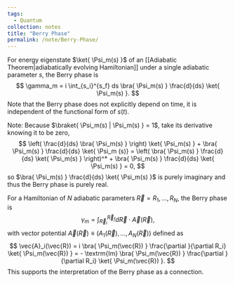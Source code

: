 ```yaml
---
tags:
  - Quantum
collection: notes
title: "Berry Phase"
permalink: /note/Berry-Phase/
---
```

For energy eigenstate $\ket{ \Psi_m(s) }$ of an [[Adiabatic Theorem|adiabatically evolving Hamiltonian]] under a single adiabatic parameter $s$, the Berry phase is 
$$
\gamma_m = i \int_{s_i}^{s_f} ds \bra{ \Psi_m(s) } \frac{d}{ds} \ket{ \Psi_m(s) }.
$$
Note that the Berry phase does not explicitly depend on time, it is independent of the functional form of $s(t)$.

Note: Because $\braket{ \Psi_m(s) | \Psi_m(s) } = 1$, take its derivative knowing it to be zero, 
$$
\left( \frac{d}{ds} \bra{ \Psi_m(s) } \right) \ket{ \Psi_m(s) } + \bra{ \Psi_m(s) } \frac{d}{ds} \ket{ \Psi_m (s)} = \left( \bra{ \Psi_m(s) } \frac{d}{ds} \ket{ \Psi_m(s) } \right)^* + \bra{ \Psi_m(s) } \frac{d}{ds} \ket{ \Psi_m(s) } = 0,
$$
so $\bra{ \Psi_m(s) } \frac{d}{ds} \ket{ \Psi_m(s) }$ is purely imaginary and thus the Berry phase is purely real.

For a Hamiltonian of $N$ adiabatic parameters $\vec{R} = R_1, \ldots, R_N$, the Berry phase is
$$
\gamma_m = \int_{\vec{R}_i}^{\vec{R}_f} d\vec{R} \cdot \vec{A}(\vec{R}),
$$
with vector potential $\vec{A}(\vec{R}) \equiv (A_1(\vec{R}),\ldots,A_N(\vec{R}))$ defined as
$$
\vec{A}_i(\vec{R}) = i \bra{ \Psi_m(\vec{R}) } \frac{\partial }{\partial R_i} \ket{ \Psi_m(\vec{R}) } = - \textrm{Im} \bra{ \Psi_m(\vec{R}) } \frac{\partial }{\partial R_i} \ket{ \Psi_m(\vec{R}) }.
$$
This supports the interpretation of the Berry phase as a connection.